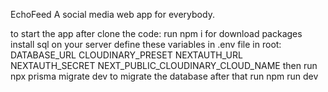 EchoFeed
A social media web app for everybody.

to start the app after clone the code: 
run npm i for download packages
install sql on your server
define these variables in .env file in root:
DATABASE_URL
CLOUDINARY_PRESET
NEXTAUTH_URL
NEXTAUTH_SECRET
NEXT_PUBLIC_CLOUDINARY_CLOUD_NAME
then run npx prisma migrate dev to migrate the database
after that run npm run dev
